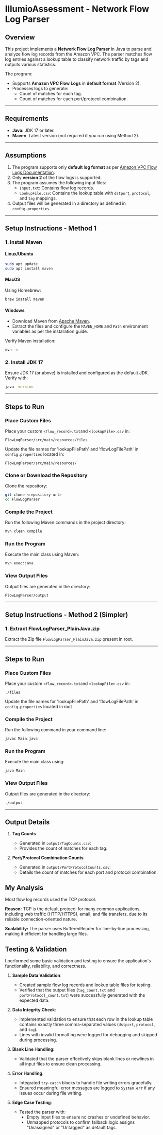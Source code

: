 # **IllumioAssessment - Network Flow Log Parser**

## **Overview**
This project implements a **Network Flow Log Parser** in Java to parse and analyze flow log records from the Amazon VPC. The parser matches flow log entries against a lookup table to classify network traffic by tags and outputs various statistics.

The program:
- Supports **Amazon VPC Flow Logs** in **default format** (Version 2).
- Processes logs to generate:
  - Count of matches for each tag.
  - Count of matches for each port/protocol combination.

---

## **Requirements**
- **Java**: JDK 17 or later.
- **Maven**: Latest version (not required if you run using Method 2).

---

## **Assumptions**
1. The program supports only **default log format** as per [Amazon VPC Flow Logs Documentation](https://docs.aws.amazon.com/vpc/latest/userguide/flow-log-records.html).
2. Only **version 2** of the flow logs is supported.
3. The program assumes the following input files:
   - `Input.txt`: Contains flow log records.
   - `LookupFile.csv`: Contains the lookup table with `dstport`, `protocol`, and `tag` mappings.
4. Output files will be generated in a directory as defined in `config.properties`.

---

## **Setup Instructions - Method 1**
### **1. Install Maven**
#### **Linux/Ubuntu**
```bash
sudo apt update
sudo apt install maven
```

#### **MacOS**
Using Homebrew:
```bash
brew install maven
```

#### **Windows**
- Download Maven from [Apache Maven](https://maven.apache.org/).
- Extract the files and configure the `MAVEN_HOME` and `Path` environment variables as per the installation guide.

Verify Maven installation:
```bash
mvn -v
```

### **2. Install JDK 17**
Ensure JDK 17 (or above) is installed and configured as the default JDK. Verify with:
```bash
java -version
```

---

## **Steps to Run**

### **Place Custom Files**
Place your custom `<flow_record>.txt`and `<lookupFile>.csv` in:
```
FlowLogParser/src/main/resources/files
```

Update the file names for 'lookupFilePath' and 'flowLogFilePath' in `config.properties` located in:
```
FlowLogParser/src/main/resources/
```

### **Clone or Download the Repository**
Clone the repository:
```bash
git clone <repository-url>
cd FlowLogParser
```

### **Compile the Project**
Run the following Maven commands in the project directory:
```bash
mvn clean compile
```

### **Run the Program**
Execute the main class using Maven:
```bash
mvn exec:java
```

### **View Output Files**
Output files are generated in the directory:
```
FlowLogParser/output
```

---

## **Setup Instructions - Method 2 (Simpler)**
### **1. Extract FlowLogParser_PlainJava.zip**
Extract the Zip file `FlowLogParser_PlainJava.zip` present in root.

---

## **Steps to Run**

### **Place Custom Files**
Place your custom `<flow_record>.txt`and `<lookupFile>.csv` in:
```
./files
```

Update the file names for 'lookupFilePath' and 'flowLogFilePath' in `config.properties` located in root

### **Compile the Project**
Run the following command in your command line:
```bash
javac Main.java
```

### **Run the Program**
Execute the main class using:
```bash
java Main
```

### **View Output Files**
Output files are generated in the directory:
```
./output
```

---


## **Output Details**
1. **Tag Counts**
   - Generated in `output/TagCounts.csv`:
   - Provides the count of matches for each tag.

2. **Port/Protocol Combination Counts**
   - Generated in `output/PortProtocolCounts.csv`:
   - Details the count of matches for each port and protocol combination.
   
## **My Analysis**   
Most flow log records used the TCP protocol.

**Reason:** TCP is the default protocol for many common applications, including web traffic (HTTP/HTTPS), email, and file transfers, due to its reliable connection-oriented nature.

**Scalability:** The parser uses BufferedReader for line-by-line processing, making it efficient for handling large files.

## **Testing & Validation**

I performed some basic validation and testing to ensure the application's functionality, reliability, and correctness.
1. **Sample Data Validation**:
   - Created sample flow log records and lookup table files for testing.
   - Verified that the output files (`tag_count.txt` and `portProtocol_count.txt`) were successfully generated with the expected data.

2. **Data Integrity Check**:
   - Implemented validation to ensure that each row in the lookup table contains exactly three comma-separated values (`dstport`, `protocol`, and `tag`).
   - Lines with invalid formatting were logged for debugging and skipped during processing.

3. **Blank Line Handling**:
   - Validated that the parser effectively skips blank lines or newlines in all input files to ensure clean processing.

4. **Error Handling**:
   - Integrated `try-catch` blocks to handle file writing errors gracefully.
   - Ensured meaningful error messages are logged to `System.err` if any issues occur during file writing.

5. **Edge Case Testing**:
   - Tested the parser with:
     - Empty input files to ensure no crashes or undefined behavior.
     - Unmapped protocols to confirm fallback logic assigns "Unassigned" or "Untagged" as default tags.
